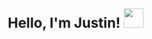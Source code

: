 <div align="center">
<h1>Hello, I'm Justin!   <img src="https://media.giphy.com/media/hvRJCLFzcasrR4ia7z/giphy.gif" width="40px"></h1>

